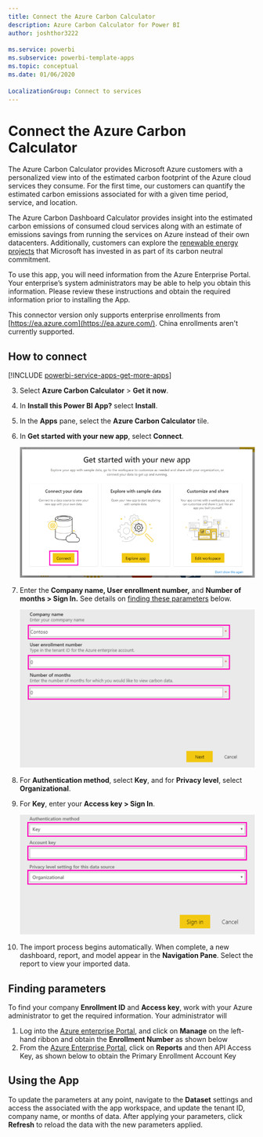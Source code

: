 ```yaml
---
title: Connect the Azure Carbon Calculator
description: Azure Carbon Calculator for Power BI
author: joshthor3222

ms.service: powerbi
ms.subservice: powerbi-template-apps
ms.topic: conceptual
ms.date: 01/06/2020

LocalizationGroup: Connect to services
---
```

# Connect the Azure Carbon Calculator
The Azure Carbon Calculator provides Microsoft Azure customers with a personalized view into of the estimated carbon footprint of the Azure cloud services they consume. For the first time, our customers can quantify the estimated carbon emissions associated for with a given time period, service, and location.  

The Azure Carbon Dashboard Calculator provides insight into the estimated carbon emissions of consumed cloud services along with an estimate of emissions savings from running the services on Azure instead of their own datacenters. Additionally, customers can explore the [renewable energy projects](https://aka.ms/sustainabilityfundinvestments) that Microsoft has invested in as part of its carbon neutral commitment.

To use this app, you will need information from the Azure Enterprise Portal. Your enterprise’s system administrators may be able to help you obtain this information. Please review these instructions and obtain the required information prior to installing the App. 

This connector version only supports enterprise enrollments from [https://ea.azure.com](https://ea.azure.com/). China enrollments aren't currently supported.

## How to connect
[!INCLUDE [powerbi-service-apps-get-more-apps](./includes/powerbi-service-apps-get-more-apps.md)]

3. Select **Azure Carbon Calculator** \> **Get it now**.
4. In **Install this Power BI App?** select **Install**.
5. In the **Apps** pane, select the **Azure Carbon Calculator** tile.
6. In **Get started with your new app**, select **Connect**.

    ![Get started with your new app](media/service-connect-to-zendesk/power-bi-new-app-connect-get-started.png)

7. Enter the **Company name, User enrollment number,** and **Number of months \> Sign In.** See details on [finding these parameters](https://docs.microsoft.com/power-bi/service-connect-to-github#FindingParams) below.

    ![Company enrollment](media/service-connect-to-azure-carbon-calculator/company-enrollment.png)

8. For **Authentication method**, select **Key**, and for **Privacy level**, select **Organizational**.
9. For **Key**, enter your **Access key \> Sign In**.

    ![Access Key Entry](media/service-connect-to-azure-carbon-calculator/access-key-entry.png)

10. The import process begins automatically. When complete, a new dashboard, report, and model appear in the **Navigation Pane**. Select the report to view your imported data.

## Finding parameters

To find your company **Enrollment ID** and **Access key**, work with your Azure administrator to get the required information. Your administrator will

1. Log into the [Azure enterprise Portal](https://ea.azure.com), and click on **Manage** on the left-hand ribbon and obtain the **Enrollment Number** as shown below
2. From the [Azure Enterprise Portal](https://ea.azure.com), click on **Reports** and then API Access Key, as shown below to obtain the Primary Enrollment Account Key

## Using the App

To update the parameters at any point, navigate to the **Dataset** settings and access the associated with the app workspace, and update the tenant ID, company name, or months of data. After applying your parameters, click **Refresh** to reload the data with the new parameters applied.